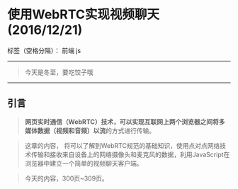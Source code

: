﻿# 使用WebRTC实现视频聊天(2016/12/21)

标签（空格分隔）： 前端 js

---

> 今天是冬至，要吃饺子哦

---

## **引言**
> **网页实时通信（WebRTC）**技术，可以实现互联网上两个浏览器之间将多媒体数据（视频和音频）以**流**的方式进行传输。

> 这章的内容， 将可以了解到WebRTC规范的基础知识，使用点对点网络技术传输和接收来自设备上的网络摄像头和麦克风的数据，利用JavaScript在浏览器中建立一个简单的视频聊天客户端。

> 今天的内容，300页~309页。





